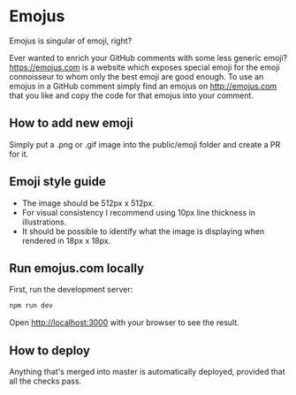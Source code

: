 # Emojus

Emojus is singular of emoji, right?

Ever wanted to enrich your GitHub comments with some less generic emoji?
https://emojus.com is a website which exposes special emoji for the emoji
connoisseur to whom only the best emoji are good enough. To use an emojus in a
GitHub comment simply find an emojus on http://emojus.com that you like and copy
the code for that emojus into your comment.

## How to add new emoji

Simply put a .png or .gif image into the public/emoji folder and create a PR for it.

## Emoji style guide

- The image should be 512px x 512px.
- For visual consistency I recommend using 10px line thickness in illustrations.
- It should be possible to identify what the image is displaying when rendered in 18px x 18px.

## Run emojus.com locally

First, run the development server:

```bash
npm run dev
```

Open [http://localhost:3000](http://localhost:3000) with your browser to see the result.

## How to deploy

Anything that's merged into master is automatically deployed, provided that all
the checks pass.
